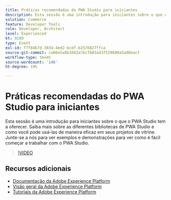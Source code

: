 ```yaml
---
title: Práticas recomendadas do PWA Studio para iniciantes
description: Esta sessão é uma introdução para iniciantes sobre o que o PWA Studio tem a oferecer. Saiba mais sobre as diferentes bibliotecas de PWA Studio e como você pode usá-las de maneira eficaz em seus projetos de vitrine. Junte-se a nós para ver exemplos e demonstrações para ver como é fácil começar a trabalhar com o PWA Studio.
solution: Commerce
feature: Developer Tools
role: Developer, Architect
level: Experienced
kt: 9199
type: Event
exl-id: f7f84b7d-3834-4ed2-bcdf-b2576827ffca
source-git-commit: ca06e5a8b1602a7bcfb83a43f529680a5a96bacf
workflow-type: tm+mt
source-wordcount: '146'
ht-degree: 19%

---
```


# Práticas recomendadas do PWA Studio para iniciantes

Esta sessão é uma introdução para iniciantes sobre o que o PWA Studio tem a oferecer.
Saiba mais sobre as diferentes bibliotecas de PWA Studio e como você pode usá-las de maneira eficaz em seus projetos de vitrine.
Junte-se a nós para ver exemplos e demonstrações para ver como é fácil começar a trabalhar com o PWA Studio.

>[!VIDEO](https://video.tv.adobe.com/v/337764/?quality=12&learn=on&hidetitle=true)

## Recursos adicionais

- [Documentação da Adobe Experience Platform](https://experienceleague.adobe.com/docs/experience-platform.html)
- [Visão geral da Adobe Experience Platform](https://experienceleague.adobe.com/docs/experience-platform/landing/home.html?lang=pt-BR)
- [Tutoriais da Adobe Experience Platform](https://experienceleague.adobe.com/docs/platform-learn/tutorials/overview.html?lang=pt-BR)
